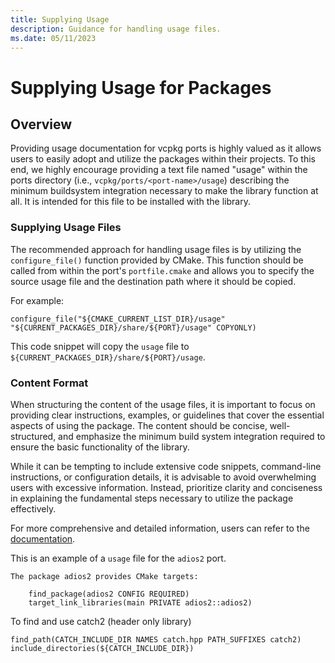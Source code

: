 ```yaml
---
title: Supplying Usage
description: Guidance for handling usage files.
ms.date: 05/11/2023
---
```


# Supplying Usage for Packages

## Overview
Providing usage documentation for vcpkg ports is highly valued as it allows users to easily adopt and utilize the packages within their projects. To this end, we highly encourage providing a text file named "usage" within the ports directory (i.e., `vcpkg/ports/<port-name>/usage`) describing the minimum buildsystem integration necessary to make the library function at all. It is intended for this file to be installed with the library.

### Supplying Usage Files

The recommended approach for handling usage files is by utilizing the `configure_file()` function provided by CMake. This function should be called from within the port's `portfile.cmake` and allows you to specify the source usage file and the destination path where it should be copied. 

For example:

```
configure_file("${CMAKE_CURRENT_LIST_DIR}/usage" "${CURRENT_PACKAGES_DIR}/share/${PORT}/usage" COPYONLY)
```

This code snippet will copy the `usage` file to `${CURRENT_PACKAGES_DIR}/share/${PORT}/usage`.

### Content Format

When structuring the content of the usage files, it is important to focus on providing clear instructions, examples, or guidelines that cover the essential aspects of using the package. The content should be concise, well-structured, and emphasize the minimum build system integration required to ensure the basic functionality of the library.

While it can be tempting to include extensive code snippets, command-line instructions, or configuration details, it is advisable to avoid overwhelming users with excessive information. Instead, prioritize clarity and conciseness in explaining the fundamental steps necessary to utilize the package effectively.

For more comprehensive and detailed information, users can refer to the [documentation](https://learn.microsoft.com/vcpkg/users/manifests).

This is an example of a `usage` file for the `adios2` port.

```
The package adios2 provides CMake targets:

    find_package(adios2 CONFIG REQUIRED)
    target_link_libraries(main PRIVATE adios2::adios2)
```

To find and use catch2 (header only library)
```
find_path(CATCH_INCLUDE_DIR NAMES catch.hpp PATH_SUFFIXES catch2)
include_directories(${CATCH_INCLUDE_DIR})
```
